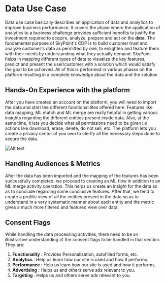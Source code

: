 # Data Use Case
Data use case basically describes an application of data and analytics to improve business performance. It covers the phase where the application of analytics to a business challenge provides sufficient benefits to justify the investment required to acquire, analyze, prepare and act on the **data**.
The fundamental purpose of SkyPoint's CDP is to build customer trust and analyze customer's data as permitted by one, to enlighten and feature them with their needs by understanding what they actually demand. SkyPoint helps in mapping different types of data to visualize the key features, predict and present the user/customer with a solution which would satisfy the goal to be achieved. All of this is performed in various phases on the platform resulting in a complete knowledge about the data and the solution.

## Hands-On Experience with the platform
After you have created an account on the platform, you will need to import the data and start the different functionalitites offered here. Features like data mapping, ML match and ML merge are really helpful in getting various insights regarding the different entities present inside data. Also, at the same time, it lets you decide what all permissions need to be given i.e actions like download, erase, delete, do not sell, etc. The platform lets you create a privacy center of you own to clerify all the necessary steps done to secure the data.

![Alt text](https://github.com/skypointcloud/platform/blob/master/docs/doc_snippets/consent.PNG?raw=true)


## Handling Audiences & Metrics
After the data has been imported and the mapping of the features has been successfully completed, we proceed to creating an ML flow in addition to an ML merge activity operation. This helps us create an insight for the data so as to conclude regarding some conclusive features. After that, we tend to create a profilic view of all the entities present in the data so as to understand in a very systematic manner about each entity and the metric gives a much more filtered and featured view over data.

## Consent Flags
While handling the data processing activities, there need to be an illustrartive understanding of the consent flags to be handled in that section. They are:
1. **Functionality** : Provides Personalization, autofilled forms, etc.
2. **Analytics** : Help us learn how our site is used and how it performs.
3. **Performance** : Help us learn how our site is used and how it performs.
4. **Advertising** : Helps us and others serve ads relevant to you.
5. **Targeting** : Helps us and others serve ads relevant to you.